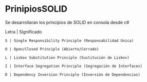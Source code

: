# PrinipiosSOLID
Se desarrollaran los principios de SOLID en consola desde c#

Letra | Significado

    S | Single Responsibility Principle (Responsabilidad Única)
    
    O | Open/Closed Principle (Abierto/Cerrado)
    
    L | Liskov Substitution Principle (Sustitución de Liskov)
    
    I | Interface Segregation Principle (Segregación de Interfaces)
    
    D | Dependency Inversion Principle (Inversión de Dependencias)
